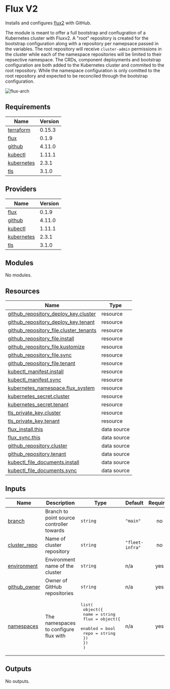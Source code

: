 # Flux V2

Installs and configures [flux2](https://github.com/fluxcd/flux2) with GitHub.

The module is meant to offer a full bootstrap and confiugration of a Kubernetes cluster
with Fluxv2. A "root" repository is created for the bootstrap configuration along with a
repository per namepsace passed in the variables. The root repository will receive `cluster-admin`
permissions in the cluster while each of the namespace repositories will be limited to their
repsective namespace. The CRDs, component deployments and bootstrap configuration are both
added to the Kubernetes cluster and commited to the root repository. While the namespace
configuration is only comitted to the root repository and expected to be reconciled through
the bootstrap configuration.

![flux-arch](../../../assets/fluxcd-v2.jpg)

## Requirements

| Name | Version |
|------|---------|
| <a name="requirement_terraform"></a> [terraform](#requirement\_terraform) | 0.15.3 |
| <a name="requirement_flux"></a> [flux](#requirement\_flux) | 0.1.9 |
| <a name="requirement_github"></a> [github](#requirement\_github) | 4.11.0 |
| <a name="requirement_kubectl"></a> [kubectl](#requirement\_kubectl) | 1.11.1 |
| <a name="requirement_kubernetes"></a> [kubernetes](#requirement\_kubernetes) | 2.3.1 |
| <a name="requirement_tls"></a> [tls](#requirement\_tls) | 3.1.0 |

## Providers

| Name | Version |
|------|---------|
| <a name="provider_flux"></a> [flux](#provider\_flux) | 0.1.9 |
| <a name="provider_github"></a> [github](#provider\_github) | 4.11.0 |
| <a name="provider_kubectl"></a> [kubectl](#provider\_kubectl) | 1.11.1 |
| <a name="provider_kubernetes"></a> [kubernetes](#provider\_kubernetes) | 2.3.1 |
| <a name="provider_tls"></a> [tls](#provider\_tls) | 3.1.0 |

## Modules

No modules.

## Resources

| Name | Type |
|------|------|
| [github_repository_deploy_key.cluster](https://registry.terraform.io/providers/integrations/github/4.11.0/docs/resources/repository_deploy_key) | resource |
| [github_repository_deploy_key.tenant](https://registry.terraform.io/providers/integrations/github/4.11.0/docs/resources/repository_deploy_key) | resource |
| [github_repository_file.cluster_tenants](https://registry.terraform.io/providers/integrations/github/4.11.0/docs/resources/repository_file) | resource |
| [github_repository_file.install](https://registry.terraform.io/providers/integrations/github/4.11.0/docs/resources/repository_file) | resource |
| [github_repository_file.kustomize](https://registry.terraform.io/providers/integrations/github/4.11.0/docs/resources/repository_file) | resource |
| [github_repository_file.sync](https://registry.terraform.io/providers/integrations/github/4.11.0/docs/resources/repository_file) | resource |
| [github_repository_file.tenant](https://registry.terraform.io/providers/integrations/github/4.11.0/docs/resources/repository_file) | resource |
| [kubectl_manifest.install](https://registry.terraform.io/providers/gavinbunney/kubectl/1.11.1/docs/resources/manifest) | resource |
| [kubectl_manifest.sync](https://registry.terraform.io/providers/gavinbunney/kubectl/1.11.1/docs/resources/manifest) | resource |
| [kubernetes_namespace.flux_system](https://registry.terraform.io/providers/hashicorp/kubernetes/2.3.1/docs/resources/namespace) | resource |
| [kubernetes_secret.cluster](https://registry.terraform.io/providers/hashicorp/kubernetes/2.3.1/docs/resources/secret) | resource |
| [kubernetes_secret.tenant](https://registry.terraform.io/providers/hashicorp/kubernetes/2.3.1/docs/resources/secret) | resource |
| [tls_private_key.cluster](https://registry.terraform.io/providers/hashicorp/tls/3.1.0/docs/resources/private_key) | resource |
| [tls_private_key.tenant](https://registry.terraform.io/providers/hashicorp/tls/3.1.0/docs/resources/private_key) | resource |
| [flux_install.this](https://registry.terraform.io/providers/fluxcd/flux/0.1.9/docs/data-sources/install) | data source |
| [flux_sync.this](https://registry.terraform.io/providers/fluxcd/flux/0.1.9/docs/data-sources/sync) | data source |
| [github_repository.cluster](https://registry.terraform.io/providers/integrations/github/4.11.0/docs/data-sources/repository) | data source |
| [github_repository.tenant](https://registry.terraform.io/providers/integrations/github/4.11.0/docs/data-sources/repository) | data source |
| [kubectl_file_documents.install](https://registry.terraform.io/providers/gavinbunney/kubectl/1.11.1/docs/data-sources/file_documents) | data source |
| [kubectl_file_documents.sync](https://registry.terraform.io/providers/gavinbunney/kubectl/1.11.1/docs/data-sources/file_documents) | data source |

## Inputs

| Name | Description | Type | Default | Required |
|------|-------------|------|---------|:--------:|
| <a name="input_branch"></a> [branch](#input\_branch) | Branch to point source controller towards | `string` | `"main"` | no |
| <a name="input_cluster_repo"></a> [cluster\_repo](#input\_cluster\_repo) | Name of cluster repository | `string` | `"fleet-infra"` | no |
| <a name="input_environment"></a> [environment](#input\_environment) | Environment name of the cluster | `string` | n/a | yes |
| <a name="input_github_owner"></a> [github\_owner](#input\_github\_owner) | Owner of GitHub repositories | `string` | n/a | yes |
| <a name="input_namespaces"></a> [namespaces](#input\_namespaces) | The namespaces to configure flux with | <pre>list(<br>    object({<br>      name = string<br>      flux = object({<br>        enabled = bool<br>        repo    = string<br>      })<br>    })<br>  )</pre> | n/a | yes |

## Outputs

No outputs.
